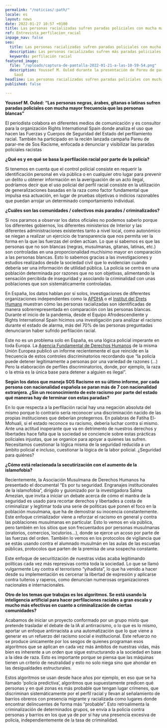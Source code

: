```yaml
---
permalink: "/noticias/:path/"
locale: es
layout: news
date: 2022-01-27 10:57 +0100
title: Las personas racializadas sufren paradas policiales con mucha mayor frecuencia”
ref: Entrevista_perfilacion_racial
inpage_nav: false
seo:
  title: Las personas racializadas sufren paradas policiales con mucha mayor frecuencia”
  description: Las personas racializadas sufren más paradas policiales
  keywords: perfilación racial
featured_image:
  file: "/uploads/captura-de-pantalla-2022-01-21-a-las-10-59-54.png"
  description: Youssef M. Ouled durante la presentación de Pareu de parar-me / Larissa
    Saud
headline: Las personas racializadas sufren paradas policiales con mucha mayor frecuencia
published: false

---
```

**Youssef M. Ouled:** **“Las personas negras, árabes, gitanas o latinas sufren paradas policiales con mucha mayor frecuencia que las personas blancas”**

  
El periodista colabora en diferentes medios de comunicación y es consultor para la organización Rights International Spain donde analiza el uso que hacen las Fuerzas y Cuerpos de Seguridad del Estado del perfilamiento racial. También ha participado en la recién lanzada campaña Pareu de parar-me de Sos Racisme, enfocada a denunciar y visibilizar las paradas policiales racistas

**¿Qué es y en qué se basa la perfilación racial por parte de la policía?**

Si tenemos en cuenta que el control policial consiste en requerir la identificación personal en vía pública o en cualquier otro lugar para prevenir un delito u obtener información en la averiguación de un acto ilegal, podríamos decir que el uso policial del perfil racial consiste en la utilización de generalizaciones basadas en la raza como factor fundamental que impulsa esa actuación, en lugar de pruebas objetivas o indicios razonables que puedan arrojar un determinado comportamiento individual.

**¿Cuáles son las comunidades / colectivos más parados / criminalizados?**

Si nos paramos a observar los datos oficiales no podemos saberlo porque los diferentes gobiernos, los diferentes ministerios de Interior y las diferentes administraciones existentes tanto a nivel local, como autonómico se niegan a realizar un ejercicio de transparencia que nos permita ver la forma en la que las fuerzas del orden actúan. Lo que sí sabemos es que las personas que no son blancas (negras, musulmanas, gitanas, latinas, etc.) son controladas en una proporcionalidad muchísimo mayor en comparación a las personas blancas. Esto lo sabemos gracias a las investigaciones y estudios realizados desde la sociedad civil que lo evidencian cuando debería ser una información de utilidad pública. La policía se centra en una población determinada por razones que no son objetivas, alimentando la sensación percibida de inseguridad y asociando la criminalidad con unas poblaciones que son sistemáticamente controladas.

En España, los datos hablan por sí solos, investigaciones de diferentes organizaciones independientes como la [APDHA](https://www.apdha.org/media/granada-identificaciones-etnicas-2016-web.pdf) o el [Institut del Drets Humans](https://www.uv.es/garciaj/pub/2013_perfil_etnico.pdf) muestran cómo las personas racializadas son identificadas de manera sobrerrepresentada en comparación con las personas blancas. Durante el inicio de la pandemia, desde el Equipo Afrodescendiente y Rights International Spain hicimos una investigación para analizar el racismo durante el estado de alarma, más del 70% de las personas preguntadas denunciaron haber sufrido perfilación racial.

Este no es un problema solo en España, es una lógica policial imperante en toda Europa. La [Agencia Fundamental de Derechos Humanos](https://op.europa.eu/en/publication-detail/-/publication/78f9963c-bcfe-11eb-8aca-01aa75ed71a1/language-en) de la misma Unión Europea publicó un informe recientemente el que reincide en la frecuencia de estos controles discriminatorios recordando que “la policía puede detener legítimamente a personas por una variedad de razones (...) Pero la elaboración de perfiles discriminatorios, donde, por ejemplo, la raza o la etnia es la única base para detener a alguien es ilegal”.

**Según los datos que maneja SOS Racisme en su último informe, por cada persona con nacionalidad española se paran más de 7 con nacionalidad extranjera. ¿Sin un reconocimiento de este racismo por parte del estado qué maneras hay de terminar con estas paradas?**

En lo que respecta a la perfilación racial hay una negación absoluta del mismo porque lo contrario sería reconocer una discriminación nacido de las propias instituciones que deberían protegernos. En palabras de Fatiha El-Mohuali, si el estado reconoce su racismo, debería luchar contra sí mismo. Ante una actitud inoperante que va en detrimento de nuestros derechos y libertades hace falta que la sociedad se conciencie sobre estas prácticas policiales injustas, que se organice para apoyar a quienes las sufren. Necesitamos cuestionar la lógica misma de la seguridad reducida a un ámbito policial e incluso, cuestionar la lógica de la labor policial. ¿Seguridad para quiénes?

**¿Cómo está relacionada la secutirización con el aumento de la islamofobia?**

Recientemente, la Asociación Musulmana de Derechos Humanos ha presentado el documental “Es por tu seguridad. Engranajes institucionales de la islamofobia”, dirigido y guionizado por la investigadora Salma Amezian, que invita a iniciar un debate acerca de cómo el mantra de la seguridad es usado para recortar derechos y libertades a costa de criminalizar y legitimar toda una serie de políticas que ponen el foco en la población musulmana, que ha de demostrar su inocencia constantemente. Este enfoque crimializador viene a reforzar el racismo en general y contra las poblaciones musulmanas en particular. Esto lo vemos en vía pública, pero también en los sitios que son frecuentados por personas musulmanas (oratorios, comercios, locutorios…), donde se ejerce un acoso por parte de las fuerzas del orden. También lo vemos en los protocolos de vigilancia que se estás usando contra el alumnado musulmán en las aulas de las escuelas públicas, protocolos que parten de la premisa de una sospecha constante.

Este enfoque de securitización de nuestras vidas acaba legitimando políticas cada vez más represivas contra toda la sociedad. Lo que se llamó vulgarmente Ley contra el terrorismo “yihadista”, lo que ha venido a hacer desde su implementación es cercenar la libertad de expresión y aplicarse contra tuiteros y raperos, como denuncian numerosas organizaciones nacionales e internacionales.

**Otro de los temas que trabajas es los algoritmos. Se está usando la inteligencia artificial para hacer perfilaciones raciales a gran escala y mucho más efectivas en cuanto a criminalización de ciertas comunidades?**

Acabamos de iniciar un proyecto conformado por un grupo mixto que pretende trasladar el debate de la IA al antirracismo, o lo que es lo mismo, aportar un enfoque antirracista a una automatización que lo que viene a generar es un refuerzo del racismo social e institucional. Este refuerzo no se produce únicamente por los sesgos de quienes programan esos algoritmos que se aplican en cada vez más ámbitos de nuestras vidas, más bien es inherente a un orden que sigue estructurando a la sociedad en base a la idea de raza. Esto es importante porque se piensa que las máquinas tienen un criterio de neutralidad y esto no solo niega sino que ahondar en las desigualdades estructurales.

Estos algoritmos se usan desde hace años por ejemplo, en eso que se ha llamado ‘policía predictiva’, algoritmos que supuestamente predicen qué personas y en qué zonas es más probable que tengan lugar crímenes, que discriminan sistemáticamente por el perfil racial y llevan al señalamiento de barrios obreros con presencia migrante y racializada como lugares donde encontrar delincuentes de forma más “probable”. Esto retroalimenta la criminalización de determinados grupos, se envía a la policía contra personas y barrios en los que ya de por sí hay una presencia excesiva de policía, independientemente de la tasa de criminalidad.